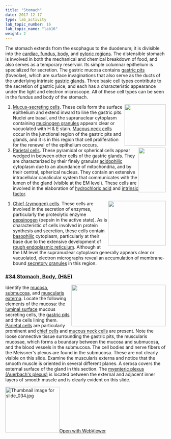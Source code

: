 ```yaml
---
title: "Stomach"
date: 2017-12-17
type: lab_activity
lab_topic_number: 16
lab_topic_name: "lab16"
weight: 2
---
```

<div class="entrybody">
						<p>The stomach extends from the esophagus to the duodenum; it is divisible into the <u>cardiac, fundus, body,</u> and <u>pyloric regions</u>.  The distensible stomach is involved in both the mechanical and chemical breakdown of food, and also serves as a temporary reservoir. Its simple columnar epithelium is specialized for secretion.  The gastric mucosa contains <u>gastric pits</u> (foveolae), which are surface invaginations that also serve as the ducts of the underlying intrinsic <u>gastric glands</u>.  Three basic cell types contribute to the secretion of gastric juice, and each has a characteristic appearance under the light and electron microscope.  All of these cell types can be seen in the fundus and body of the stomach.</p>


<ol>
<li><img src="/assets/images/Stomach%201%20mucus%20secreting%20cells.jpg" style="width:129px; height:130px; float:right;"><u>Mucus-secreting cells</u>.  These cells form the surface epithelium and extend inward to line the gastric pits.  Nuclei are basal, and the supranuclear cytoplasm containing <u>mucinogen granules</u> appears clear or vacuolated with H &amp; E stain. <u>Mucous neck cells</u> occur in the junctional region of the gastric pits and glands, and it is in this region that cell proliferation for the renewal of the epithelium occurs.</li>
<li><img src="/assets/images/Stomach%202%20parietal%20cells.jpg" style="width:85px; height:140px; float:right;"><u>Parietal cells</u>.  These pyramidal or spherical cells appear wedged in between other cells of the gastric glands. They are characterized by their finely granular <u>acidophilic</u> cytoplasm due to an abundance of mitochondria, and by their central, spherical nucleus. They contain an extensive intracellular canalicular system that communicates with the lumen of the gland (visible at the EM level). These cells are involved in the elaboration of <u>hydrochloric acid</u> and <u>intrinsic factor</u>. </li>
</ol>




<ol>
<li><img src="/assets/images/Stomach%203%20cheif%20cells.jpg" style="width:181px; height:140px; float:right;"><u>Chief (zymogen) cells</u>.  These cells are involved in the secretion of enzymes, particularly the proteolytic enzyme <u>pepsinogen</u> (pepsin in the active state).  As is characteristic of cells involved in protein synthesis and secretion, these cells contain <u>basophilic</u> cytoplasm, particularly at their base due to the extensive development of <u>rough endoplasmic reticulum</u>.  Although at the LM level the supranuclear cytoplasm generally appears clear or vacuolated, electron micrographs reveal an accumulation of membrane-bound <u>secretory granules</u> in this region.</li>
</ol>




<h3><u>#34 Stomach, Body, (H&amp;E)</u></h3>

<p><img src="/assets/images/34%20stomach%20-%20auerbachs%20plexus.jpg" style="width:296px; height:130px; float:right;">Identify the <u>mucosa</u>, <u>submucosa</u>, and <u>muscularis externa</u>.  Locate the following elements of the mucosa: the <u>luminal surface</u> mucous secreting cells, the <u>gastric pits</u> and the cells lining them.  <u>Parietal cells</u> are particularly prominent and <u>chief cells</u> and <u>mucous neck cells</u> are present.  Note the loose connective tissue surrounding the gastric pits, the muscularis mucosae, which forms a boundary between the mucosa and submucosa, and the blood vessels in the submucosa. The cell bodies and nerve fibers of the Meissner's plexus are found in the submucosa. These are not clearly visible on this slide. Examine the muscularis externa and notice that the smooth muscle is oriented in several different planes. A serosa covers the external surface of the gland in this section. The <u>myenteric plexus (Auerbach's plexus)</u> is located between the external and adjacent inner layers of smooth muscle and is clearly evident on this slide.</p>

<div class="thumbnail"> <a href="https://histologylab.ctl.columbia.edu/slides/slide34/" target="_blank"><img alt="Thumbnail image for slide_034.jpg" src="/assets/images/slide_034-thumb-170x143-1470.jpg" width="170" height="143" class="mt-image-left"></a><a href="https://histologylab.ctl.columbia.edu/slides/slide34/" target="_blank">Open with WebViewer</a></div>
						
						
</div>
